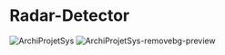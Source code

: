 # Radar-Detector

![ArchiProjetSys](https://github.com/YassineOurara/Radar-Detector/assets/101317995/89e9f08b-e189-40a2-a3cf-866b71850f81)
![ArchiProjetSys-removebg-preview](https://github.com/YassineOurara/Radar-Detector/assets/101317995/5a5096d7-af51-486d-a861-f6e4ae134a87)
